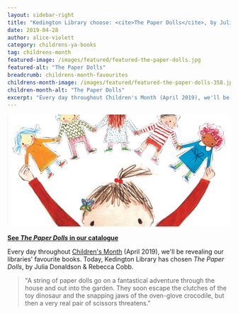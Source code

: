 ```yaml
---
layout: sidebar-right
title: "Kedington Library choose: <cite>The Paper Dolls</cite>, by Julia Donaldson & Rebecca Cobb"
date: 2019-04-28
author: alice-violett
category: childrens-ya-books
tag: childrens-month
featured-image: /images/featured/featured-the-paper-dolls.jpg
featured-alt: "The Paper Dolls"
breadcrumb: childrens-month-favourites
childrens-month-image: /images/featured/featured-the-paper-dolls-358.jpg
children-month-alt: "The Paper Dolls"
excerpt: "Every day throughout Children's Month (April 2019), we'll be revealing our libraries' favourite books. Today, Kedington Library has chosen <cite>The Paper Dolls</cite>, by Julia Donaldson & Rebecca Cobb."
---
```


![The Paper Dolls](/images/featured/featured-the-paper-dolls.jpg)

**[See <cite>The Paper Dolls</cite> in our catalogue](https://suffolk.spydus.co.uk/cgi-bin/spydus.exe/ENQ/OPAC/BIBENQ?BRN=1978660)**

Every day throughout [Children's Month](/childrens-month/) (April 2019), we'll be revealing our libraries' favourite books. Today, Kedington Library has chosen <cite>The Paper Dolls</cite>, by Julia Donaldson & Rebecca Cobb.

> "A string of paper dolls go on a fantastical adventure through the house and out into the garden. They soon escape the clutches of the toy dinosaur and the snapping jaws of the oven-glove crocodile, but then a very real pair of scissors threatens."
